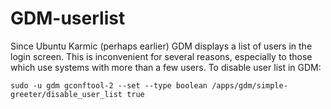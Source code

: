 # GDM-userlist

Since Ubuntu Karmic (perhaps earlier) GDM displays a list of users in
the login screen. This is inconvenient for several reasons, especially
to those which use systems with more than a few users. To disable user
list in GDM:

    sudo -u gdm gconftool-2 --set --type boolean /apps/gdm/simple-greeter/disable_user_list true
